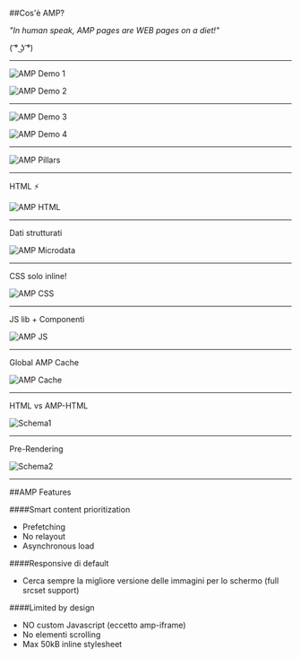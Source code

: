 ##Cos'è AMP?

<cite>"In human speak, AMP pages are WEB pages on a diet!"</cite>

  ( ͡° ͜ʖ ͡°)

---

<div class="row">
<div class="col-6">

![AMP Demo 1](./assets/demo1.jpg)

</div>
<div class="col-6">

![AMP Demo 2](./assets/demo2.jpg)

</div>
</div>

---

<div class="row">
<div class="col-6">

![AMP Demo 3](./assets/demo3.jpg)

</div>
<div class="col-6">

![AMP Demo 4](./assets/demo4.png)

</div>
</div>

---

![AMP Pillars](./assets/pillars.png)

---

<p>HTML ⚡</p>

![AMP HTML](./assets/code1.png)

---

<p>Dati strutturati</p>

![AMP Microdata](./assets/code2.png)

---

<p>CSS solo inline!</p>

![AMP CSS](./assets/code3.png)

---

<p>JS lib + Componenti</p>

![AMP JS](./assets/code4.png)

---

<p>Global AMP Cache</p>

![AMP Cache](./assets/world.png)

---

<p>HTML vs AMP-HTML</p>

![Schema1](./assets/caching1.png)

---

<p>Pre-Rendering</p>

![Schema2](./assets/caching2.png)

--- 

##AMP Features

####Smart content prioritization

- Prefetching
- No relayout
- Asynchronous load

####Responsive di default

- Cerca sempre la migliore versione delle immagini per lo schermo (full srcset support)


####Limited by design

- NO custom Javascript (eccetto amp-iframe)
- No elementi scrolling
- Max 50kB inline stylesheet